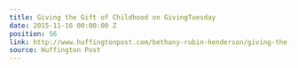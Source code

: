 ```yaml
---
title: Giving the Gift of Childhood on GivingTuesday
date: 2015-11-16 00:00:00 Z
position: 56
link: http://www.huffingtonpost.com/bethany-rubin-henderson/giving-the-gift-of-childh_b_8555710.html?1447680249
source: Huffington Post
---
```


